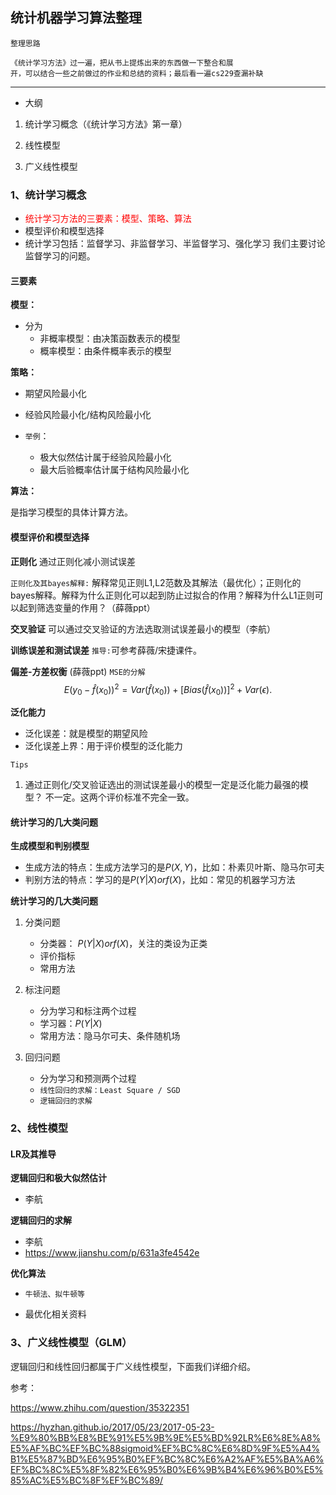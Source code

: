 ## 统计机器学习算法整理

    整理思路

    《统计学习方法》过一遍，把从书上提炼出来的东西做一下整合和展
    开，可以结合一些之前做过的作业和总结的资料；最后看一遍cs229查漏补缺

----

- 大纲

1. 统计学习概念（《统计学习方法》第一章）

1. 线性模型

1. 广义线性模型

### 1、统计学习概念

- <font color=red>统计学习方法的三要素：模型、策略、算法</font>
- 模型评价和模型选择
- 统计学习包括：监督学习、非监督学习、半监督学习、强化学习
我们主要讨论监督学习的问题。

#### 三要素
**模型：**

* 分为
  * 非概率模型：由决策函数表示的模型
  * 概率模型：由条件概率表示的模型

**策略：**

- 期望风险最小化
- 经验风险最小化/结构风险最小化

- `举例`：
  - 极大似然估计属于经验风险最小化
  - 最大后验概率估计属于结构风险最小化

**算法：**

是指学习模型的具体计算方法。

#### 模型评价和模型选择

**正则化**
通过正则化减小测试误差

`正则化及其bayes解释:` 解释常见正则L1,L2范数及其解法（最优化）；正则化的bayes解释。解释为什么正则化可以起到防止过拟合的作用？解释为什么L1正则可以起到筛选变量的作用？（薛薇ppt）

**交叉验证**
可以通过交叉验证的方法选取测试误差最小的模型（李航）

**训练误差和测试误差**
`推导:`可参考薛薇/宋捷课件。

**偏差-方差权衡** (薛薇ppt)
`MSE的分解` $$E(y_0 - \hat{f}(x_0))^2 = Var(\hat{f}(x_0)) + [Bias(\hat{f}(x_0))]^2 + Var(\epsilon).$$

**泛化能力**
- 泛化误差：就是模型的期望风险
- 泛化误差上界：用于评价模型的泛化能力

`Tips`
1. 通过正则化/交叉验证选出的测试误差最小的模型一定是泛化能力最强的模型？  不一定。这两个评价标准不完全一致。

#### 统计学习的几大类问题

**生成模型和判别模型**
- 生成方法的特点：生成方法学习的是$P(X,Y)$，比如：朴素贝叶斯、隐马尔可夫
- 判别方法的特点：学习的是$P(Y|X) or f(X)$，比如：常见的机器学习方法

**统计学习的几大类问题**
1. 分类问题
   - 分类器： $P(Y|X) or f(X)$，关注的类设为正类
   - 评价指标
   - 常用方法

1. 标注问题
   - 分为学习和标注两个过程
   - 学习器：$P(Y|X)$
   - 常用方法：隐马尔可夫、条件随机场

1. 回归问题
   - 分为学习和预测两个过程
   - `线性回归的求解：Least Square / SGD`
   - `逻辑回归的求解`

### 2、线性模型

#### LR及其推导

**逻辑回归和极大似然估计**

- 李航

**逻辑回归的求解**

- 李航
- https://www.jianshu.com/p/631a3fe4542e

**优化算法**

- `牛顿法、拟牛顿等`

- 最优化相关资料

### 3、广义线性模型（GLM）

逻辑回归和线性回归都属于广义线性模型，下面我们详细介绍。

参考：

https://www.zhihu.com/question/35322351

https://hyzhan.github.io/2017/05/23/2017-05-23-%E9%80%BB%E8%BE%91%E5%9B%9E%E5%BD%92LR%E6%8E%A8%E5%AF%BC%EF%BC%88sigmoid%EF%BC%8C%E6%8D%9F%E5%A4%B1%E5%87%BD%E6%95%B0%EF%BC%8C%E6%A2%AF%E5%BA%A6%EF%BC%8C%E5%8F%82%E6%95%B0%E6%9B%B4%E6%96%B0%E5%85%AC%E5%BC%8F%EF%BC%89/

